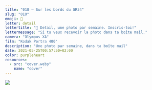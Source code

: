 ```yaml
---
title: "010 — Sur les bords du GR34"
slug: "010"
emoji: 👀
letter: detail
lettertitle: "👀 Detail, une photo par semaine. Inscris-toi!"
lettermessage: "Si tu veux recevoir la photo dans ta boîte mail."
camera: "Olympus XA"
film: "Kodak Portra 400"
description: "Une photo par semaine, dans ta boîte mail"
date: 2021-05-25T00:57:50+02:00
color: purpleheart
resources:
  - src: "cover.webp"
    name: "cover"
---
```

![](cover)
